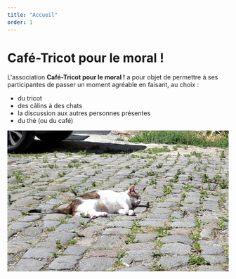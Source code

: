 ```yaml
---
title: "Accueil"
order: 1
---
```

# Café-Tricot pour le moral !

L'association **Café-Tricot pour le moral !** a pour objet de permettre à ses participantes de passer un moment agréable en faisant, au choix :
- du tricot
- des câlins à des chats
- la discussion aux autres personnes présentes
- du thé (ou du café)

![petit chat allongé sur les pavés](/images/5b3fe35c1cd3a134.jpg) 